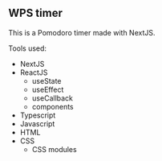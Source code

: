 ## WPS timer

This is a Pomodoro timer made with NextJS.

Tools used:
- NextJS
- ReactJS
    - useState
    - useEffect
    - useCallback
    - components
- Typescript
- Javascript
- HTML
- CSS
    - CSS modules